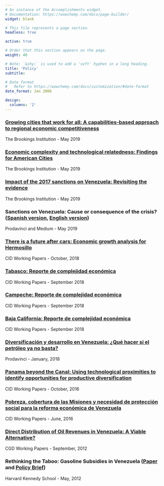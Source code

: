 ```yaml
---
# An instance of the Accomplishments widget.
# Documentation: https://wowchemy.com/docs/page-builder/
widget: blank

# This file represents a page section.
headless: true

active: true

# Order that this section appears on the page.
weight: 40

# Note: `&shy;` is used to add a 'soft' hyphen in a long heading.
title: 'Policy'
subtitle:

# Date format
#   Refer to https://wowchemy.com/docs/customization/#date-format
date_format: Jan 2006

design:
  columns: '2'
---
```


### [Growing cities that work for all: A capabilities-based approach to regional economic competitiveness](https://www.brookings.edu/wp-content/uploads/2019/05/GrowingCitiesthatWorkforAll-FINALforWeb.pdf)
The Brookings Institution - May 2019

### [Economic complexity and technological relatedness: Findings for American Cities](https://www.brookings.edu/wp-content/uploads/2019/05/Technical-Paper.pdf)
The Brookings Institution - May 2019

### [Impact of the 2017 sanctions on Venezuela: Revisiting the evidence](https://www.brookings.edu/research/revisiting-the-evidence-impact-of-the-2017-sanctions-on-venezuela/)
The Brookings Institution - May 2019

### Sanctions on Venezuela: Cause or consequence of the crisis? ([Spanish version](https://www.brookings.edu/research/revisiting-the-evidence-impact-of-the-2017-sanctions-on-venezuela/), [English version](https://medium.com/@jose.morales.arilla/sanctions-on-venezuela-cause-or-consequence-of-the-crisis-916c5b14b1fc))
Prodavinci and Medium - May 2019

### [There is a future after cars: Economic growth analysis for Hermosillo](https://growthlab.cid.harvard.edu/files/hermosillo_economic_analysis_cidrfwp96.pdf)
CID Working Papers - October, 2018

### [Tabasco: Reporte de complejidad económica](https://growthlab.cid.harvard.edu/files/growthlab/files/tabasco_complejidadeconomica_cidrfwp107.pdf)
CID Working Papers - September 2018

### [Campeche: Reporte de complejidad económica](https://growthlab.cid.harvard.edu/files/growthlab/files/campeche_complejidadeconomica_cidrfwp102.pdf)
CID Working Papers - September 2018

### [Baja California: Reporte de complejidad económica](https://growthlab.cid.harvard.edu/files/growthlab/files/baja_complejidadeconomica_cidrfwp97.pdf)
CID Working Papers - September 2018

### [Diversificación y desarrollo en Venezuela: ¿Qué hacer si el petróleo ya no basta?](https://prodavinci.com/diversificacion-y-desarrollo-en-venezuela-que-hacer-si-el-petroleo-ya-no-basta/)
Prodavinci - January, 2018

### [Panama beyond the Canal: Using technological proximities to identify opportunities for productive diversification](https://growthlab.cid.harvard.edu/files/growthlab/files/panama_complexity_wp_324.pdf)
CID Working Papers - October, 2016

### [Pobreza, cobertura de las Misiones y necesidad de protección social para la reforma económica de Venezuela](https://growthlab.cid.harvard.edu/files/growthlab/files/cid_rfwp74.pdf)
CID Working Papers - June, 2016

### [Direct Distribution of Oil Revenues in Venezuela: A Viable Alternative?](https://www.cgdev.org/sites/default/files/1426486_file_Rodriguez_et_al_Venezuela_OTC_FINAL_0.pdf)
CGD Working Papers - September, 2012

### Rethinking the Taboo: Gasoline Subsidies in Venezuela ([Paper](https://www.dropbox.com/s/za0et5ii0z9arxe/SYPA%20-%20Barrios%2C%20Morales%20%282012%29.pdf?dl=0) and [Policy Brief](https://www.dropbox.com/s/0sb8qomtvplyu4w/Policy%20Brief%20-%20Barrios%20and%20Morales%20-%20Rethinking%20the%20Taboo.pdf?dl=0))
Harvard Kennedy School - May, 2012
